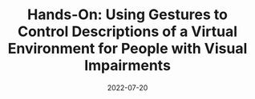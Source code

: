 ---
title: "Hands-On: Using Gestures to Control Descriptions of a Virtual Environment for People with Visual Impairments"
image: "https://rgonzalezp.github.io/src/assets/img/hands-on/figuregesturev4.jpg"
date:  2022-07-20
conference: "Submitted to UIST'22"
short_desc: "We created a series of hand gestures that can be use by people with visual impairments to trigger descriptions interactively in a VR environment. These gestures allow people with visual impairments obtain information about the environment, and also dynamically control the speech rate of the voice reader."
link_paper: "https://dl.acm.org/doi/abs/10.1145/3526114.3558669"
---